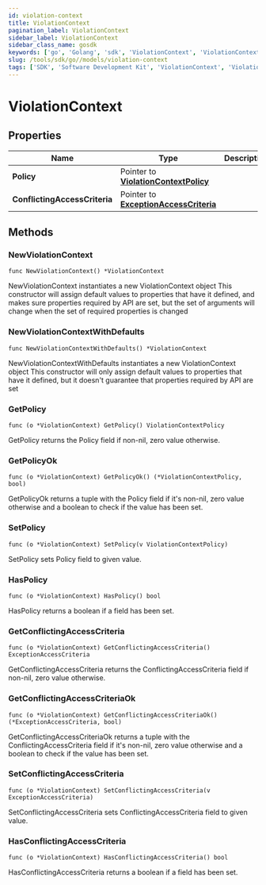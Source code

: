 ```yaml
---
id: violation-context
title: ViolationContext
pagination_label: ViolationContext
sidebar_label: ViolationContext
sidebar_class_name: gosdk
keywords: ['go', 'Golang', 'sdk', 'ViolationContext', 'ViolationContext'] 
slug: /tools/sdk/go//models/violation-context
tags: ['SDK', 'Software Development Kit', 'ViolationContext', 'ViolationContext']
---
```


# ViolationContext

## Properties

Name | Type | Description | Notes
------------ | ------------- | ------------- | -------------
**Policy** | Pointer to [**ViolationContextPolicy**](violation-context-policy) |  | [optional] 
**ConflictingAccessCriteria** | Pointer to [**ExceptionAccessCriteria**](exception-access-criteria) |  | [optional] 

## Methods

### NewViolationContext

`func NewViolationContext() *ViolationContext`

NewViolationContext instantiates a new ViolationContext object
This constructor will assign default values to properties that have it defined,
and makes sure properties required by API are set, but the set of arguments
will change when the set of required properties is changed

### NewViolationContextWithDefaults

`func NewViolationContextWithDefaults() *ViolationContext`

NewViolationContextWithDefaults instantiates a new ViolationContext object
This constructor will only assign default values to properties that have it defined,
but it doesn't guarantee that properties required by API are set

### GetPolicy

`func (o *ViolationContext) GetPolicy() ViolationContextPolicy`

GetPolicy returns the Policy field if non-nil, zero value otherwise.

### GetPolicyOk

`func (o *ViolationContext) GetPolicyOk() (*ViolationContextPolicy, bool)`

GetPolicyOk returns a tuple with the Policy field if it's non-nil, zero value otherwise
and a boolean to check if the value has been set.

### SetPolicy

`func (o *ViolationContext) SetPolicy(v ViolationContextPolicy)`

SetPolicy sets Policy field to given value.

### HasPolicy

`func (o *ViolationContext) HasPolicy() bool`

HasPolicy returns a boolean if a field has been set.

### GetConflictingAccessCriteria

`func (o *ViolationContext) GetConflictingAccessCriteria() ExceptionAccessCriteria`

GetConflictingAccessCriteria returns the ConflictingAccessCriteria field if non-nil, zero value otherwise.

### GetConflictingAccessCriteriaOk

`func (o *ViolationContext) GetConflictingAccessCriteriaOk() (*ExceptionAccessCriteria, bool)`

GetConflictingAccessCriteriaOk returns a tuple with the ConflictingAccessCriteria field if it's non-nil, zero value otherwise
and a boolean to check if the value has been set.

### SetConflictingAccessCriteria

`func (o *ViolationContext) SetConflictingAccessCriteria(v ExceptionAccessCriteria)`

SetConflictingAccessCriteria sets ConflictingAccessCriteria field to given value.

### HasConflictingAccessCriteria

`func (o *ViolationContext) HasConflictingAccessCriteria() bool`

HasConflictingAccessCriteria returns a boolean if a field has been set.


